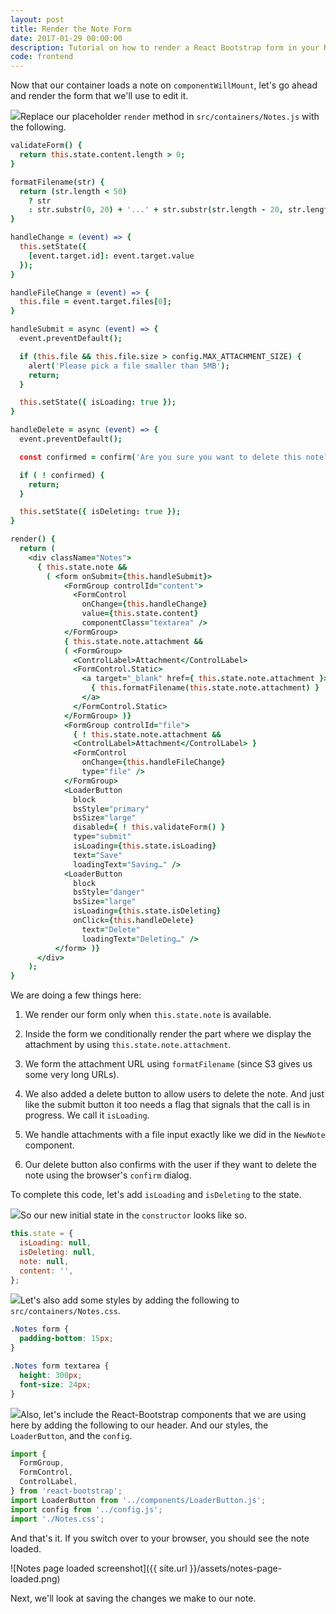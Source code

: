 ```yaml
---
layout: post
title: Render the Note Form
date: 2017-01-29 00:00:00
description: Tutorial on how to render a React Bootstrap form in your React.js app.
code: frontend
---
```


Now that our container loads a note on `componentWillMount`, let's go ahead and render the form that we'll use to edit it.

<img class="code-marker" src="{{ site.url }}/assets/s.png" />Replace our placeholder `render` method in `src/containers/Notes.js` with the following.

``` coffee
validateForm() {
  return this.state.content.length > 0;
}

formatFilename(str) {
  return (str.length < 50)
    ? str
    : str.substr(0, 20) + '...' + str.substr(str.length - 20, str.length);
}

handleChange = (event) => {
  this.setState({
    [event.target.id]: event.target.value
  });
}

handleFileChange = (event) => {
  this.file = event.target.files[0];
}

handleSubmit = async (event) => {
  event.preventDefault();

  if (this.file && this.file.size > config.MAX_ATTACHMENT_SIZE) {
    alert('Please pick a file smaller than 5MB');
    return;
  }

  this.setState({ isLoading: true });
}

handleDelete = async (event) => {
  event.preventDefault();

  const confirmed = confirm('Are you sure you want to delete this note?');

  if ( ! confirmed) {
    return;
  }

  this.setState({ isDeleting: true });
}

render() {
  return (
    <div className="Notes">
      { this.state.note &&
        ( <form onSubmit={this.handleSubmit}>
            <FormGroup controlId="content">
              <FormControl
                onChange={this.handleChange}
                value={this.state.content}
                componentClass="textarea" />
            </FormGroup>
            { this.state.note.attachment &&
            ( <FormGroup>
              <ControlLabel>Attachment</ControlLabel>
              <FormControl.Static>
                <a target="_blank" href={ this.state.note.attachment }>
                  { this.formatFilename(this.state.note.attachment) }
                </a>
              </FormControl.Static>
            </FormGroup> )}
            <FormGroup controlId="file">
              { ! this.state.note.attachment &&
              <ControlLabel>Attachment</ControlLabel> }
              <FormControl
                onChange={this.handleFileChange}
                type="file" />
            </FormGroup>
            <LoaderButton
              block
              bsStyle="primary"
              bsSize="large"
              disabled={ ! this.validateForm() }
              type="submit"
              isLoading={this.state.isLoading}
              text="Save"
              loadingText="Saving…" />
            <LoaderButton
              block
              bsStyle="danger"
              bsSize="large"
              isLoading={this.state.isDeleting}
              onClick={this.handleDelete}
                text="Delete"
                loadingText="Deleting…" />
          </form> )}
      </div>
    );
}
```

We are doing a few things here:

1. We render our form only when `this.state.note` is available.

2. Inside the form we conditionally render the part where we display the attachment by using `this.state.note.attachment`.

3. We form the attachment URL using `formatFilename` (since S3 gives us some very long URLs).

4. We also added a delete button to allow users to delete the note. And just like the submit button it too needs a flag that signals that the call is in progress. We call it `isLoading`.

5. We handle attachments with a file input exactly like we did in the `NewNote` component.

6. Our delete button also confirms with the user if they want to delete the note using the browser's `confirm` dialog.

To complete this code, let's add `isLoading` and `isDeleting` to the state.

<img class="code-marker" src="{{ site.url }}/assets/s.png" />So our new initial state in the `constructor` looks like so.

``` javascript
this.state = {
  isLoading: null,
  isDeleting: null,
  note: null,
  content: '',
};
```

<img class="code-marker" src="{{ site.url }}/assets/s.png" />Let's also add some styles by adding the following to `src/containers/Notes.css`.

``` css
.Notes form {
  padding-bottom: 15px;
}

.Notes form textarea {
  height: 300px;
  font-size: 24px;
}
```

<img class="code-marker" src="{{ site.url }}/assets/s.png" />Also, let's include the React-Bootstrap components that we are using here by adding the following to our header. And our styles, the `LoaderButton`, and the `config`.

``` javascript
import {
  FormGroup,
  FormControl,
  ControlLabel,
} from 'react-bootstrap';
import LoaderButton from '../components/LoaderButton.js';
import config from '../config.js';
import './Notes.css';
```

And that's it. If you switch over to your browser, you should see the note loaded.

![Notes page loaded screenshot]({{ site.url }}/assets/notes-page-loaded.png)

Next, we'll look at saving the changes we make to our note.
